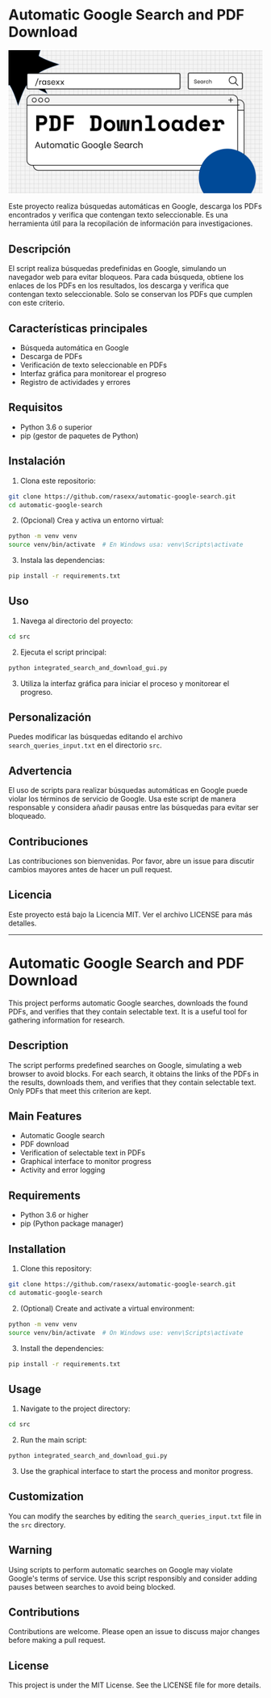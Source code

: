 # Automatic Google Search and PDF Download

![imagen](image.png)

Este proyecto realiza búsquedas automáticas en Google, descarga los PDFs encontrados y verifica que contengan texto seleccionable. Es una herramienta útil para la recopilación de información para investigaciones.

## Descripción

El script realiza búsquedas predefinidas en Google, simulando un navegador web para evitar bloqueos. Para cada búsqueda, obtiene los enlaces de los PDFs en los resultados, los descarga y verifica que contengan texto seleccionable. Solo se conservan los PDFs que cumplen con este criterio.

## Características principales

- Búsqueda automática en Google
- Descarga de PDFs
- Verificación de texto seleccionable en PDFs
- Interfaz gráfica para monitorear el progreso
- Registro de actividades y errores

## Requisitos

- Python 3.6 o superior
- pip (gestor de paquetes de Python)

## Instalación

1. Clona este repositorio:

```bash
git clone https://github.com/rasexx/automatic-google-search.git
cd automatic-google-search
```

2. (Opcional) Crea y activa un entorno virtual:

```bash
python -m venv venv
source venv/bin/activate  # En Windows usa: venv\Scripts\activate
```

3. Instala las dependencias:

```bash
pip install -r requirements.txt
```

## Uso

1. Navega al directorio del proyecto:

```bash
cd src
```

2. Ejecuta el script principal:

```bash
python integrated_search_and_download_gui.py
```

3. Utiliza la interfaz gráfica para iniciar el proceso y monitorear el progreso.

## Personalización

Puedes modificar las búsquedas editando el archivo `search_queries_input.txt` en el directorio `src`.

## Advertencia

El uso de scripts para realizar búsquedas automáticas en Google puede violar los términos de servicio de Google. Usa este script de manera responsable y considera añadir pausas entre las búsquedas para evitar ser bloqueado.

## Contribuciones

Las contribuciones son bienvenidas. Por favor, abre un issue para discutir cambios mayores antes de hacer un pull request.

## Licencia

Este proyecto está bajo la Licencia MIT. Ver el archivo LICENSE para más detalles.

---

# Automatic Google Search and PDF Download

This project performs automatic Google searches, downloads the found PDFs, and verifies that they contain selectable text. It is a useful tool for gathering information for research.

## Description

The script performs predefined searches on Google, simulating a web browser to avoid blocks. For each search, it obtains the links of the PDFs in the results, downloads them, and verifies that they contain selectable text. Only PDFs that meet this criterion are kept.

## Main Features

- Automatic Google search
- PDF download
- Verification of selectable text in PDFs
- Graphical interface to monitor progress
- Activity and error logging

## Requirements

- Python 3.6 or higher
- pip (Python package manager)

## Installation

1. Clone this repository:

```bash
git clone https://github.com/rasexx/automatic-google-search.git
cd automatic-google-search
```

2. (Optional) Create and activate a virtual environment:

```bash
python -m venv venv
source venv/bin/activate  # On Windows use: venv\Scripts\activate
```

3. Install the dependencies:

```bash
pip install -r requirements.txt
```

## Usage

1. Navigate to the project directory:

```bash
cd src
```

2. Run the main script:

```bash
python integrated_search_and_download_gui.py
```

3. Use the graphical interface to start the process and monitor progress.

## Customization

You can modify the searches by editing the `search_queries_input.txt` file in the `src` directory.

## Warning

Using scripts to perform automatic searches on Google may violate Google's terms of service. Use this script responsibly and consider adding pauses between searches to avoid being blocked.

## Contributions

Contributions are welcome. Please open an issue to discuss major changes before making a pull request.

## License

This project is under the MIT License. See the LICENSE file for more details.
